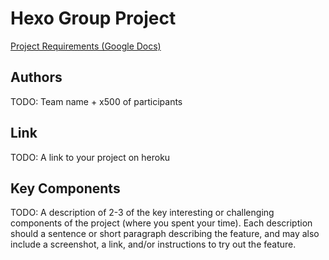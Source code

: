 # Hexo Group Project

[Project Requirements (Google Docs)](https://docs.google.com/document/d/1r5wWHmiqGrdrwhDOrO39RLZAFltqzKhnLjJGAQOHip8/edit#heading=h.b2ago5rmu5es)

## Authors

TODO: Team name + x500 of participants

## Link

TODO: A link to your project on heroku

## Key Components

TODO: A description of 2-3 of the key interesting or challenging components of the project (where you spent your time). Each description should a sentence or short paragraph describing the feature, and may also include a screenshot, a link, and/or instructions to try out the feature.
